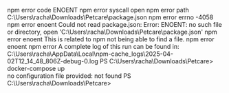 npm error code ENOENT
npm error syscall open
npm error path C:\Users\racha\Downloads\Petcare\package.json
npm error errno -4058
npm error enoent Could not read package.json: Error: ENOENT: no such file or directory, open 'C:\Users\racha\Downloads\Petcare\package.json'
npm error enoent This is related to npm not being able to find a file.
npm error enoent
npm error A complete log of this run can be found in: C:\Users\racha\AppData\Local\npm-cache\_logs\2025-04-02T12_14_48_806Z-debug-0.log
PS C:\Users\racha\Downloads\Petcare> docker-compose up     
no configuration file provided: not found
PS C:\Users\racha\Downloads\Petcare> 
